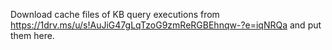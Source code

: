 Download cache files of KB query executions from https://1drv.ms/u/s!AuJiG47gLqTzoG9zmReRGBEhnqw-?e=iqNRQa and put them here.